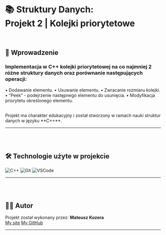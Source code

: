 # 📚 Struktury Danych: <br/> Projekt 2 | Kolejki priorytetowe

<br>

## 🧠 Wprowadzenie

### Implementacja w C++ kolejki priorytetowej na co najmniej 2 różne struktury danych oraz porównanie następujących operacji:
• Dodawanie elementu.
• Usuwanie elementu.
• Zwracanie rozmiaru kolejki.
• ”Peek” - podejrzenie następnego elementu do usunięcia.
• Modyfikacja priorytetu określonego elementu.

  <br>
  Projekt ma charakter edukacyjny i został stworzony w ramach nauki struktur danych w języku **C++**.

---

<br>
<br>

## 🛠 Technologie użyte w projekcie

<img src="https://img.shields.io/badge/C++-00599C?style=for-the-badge&amp;logo=c%2B%2B&amp;logoColor=white" alt="C++"> <img src="https://img.shields.io/badge/Git-F05032?style=for-the-badge&amp;logo=git&amp;logoColor=white" alt="Git"> <img src="https://img.shields.io/badge/Visual_Studio_Code-007ACC?style=for-the-badge&amp;logo=visual-studio-code&amp;logoColor=white" alt="VSCode">

---

<br>
<br>

## 👨‍💻 Autor

Projekt został wykonany przez:
**Mateusz Kozera**
<br>
<a href="https://matrox.dev">My site</a>
<a href="https://github.com/matroxok">My GitHub</a>

---
